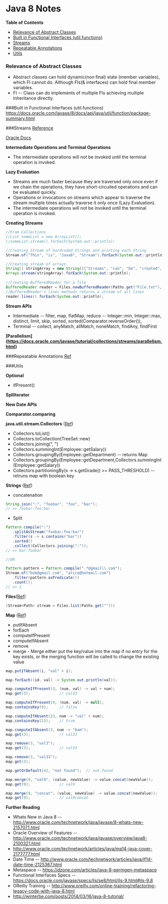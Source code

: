 # Java 8 Notes

**Table of Contents**

- [Relevance of Abstract Classes](#relevance-of-abstract-classes)
- [Built in Functional Interfaces (util.functions)](#built-in-functional-interfaces-utilfunctions)
- [Streams](#streams)
- [Repeatable Annotations](#repeatable-annotations)
- [Utils](#utils)

### Relevance of Abstract Classes
* Abstract classes can hold dynamic(non final) state (member variables), which FI cannot do. Although FIs(& interfaces) can hold final member variables.
* FI -- Class can do implements of multiple FIs achieving multiple inheritance directly.

###Built in Functional Interfaces (util.functions)
https://docs.oracle.com/javase/8/docs/api/java/util/function/package-summary.html


###Streams 
[Reference](http://java.amitph.com/2014/01/understanding-java-8-streams-api.html#.V1ajgNJ97cs)

[Oracle Docs](https://docs.oracle.com/javase/tutorial/collections/streams/)

**Intermediate Operations and Terminal Operations**
  * The intermediate operations will not be invoked until the terminal operation is invoked.

**Lazy Evaluation**
  * Streams are much faster because they are traversed only once even if we chain the operations, they have short-circuited operations and can be evaluated quickly. 
  * Operations or invocations on streams which appear to traverse the stream multiple times actually traverse it only once (Lazy Evaluation). 
  * The intermediate operations will not be invoked until the terminal operation is invoked.

**Creating Streams**
```Java
//From Collections
//List someList = new ArrayList();
//someList.stream().forEach(System.out::println);

//Creating Stream of hardcoded Strings and printing each String
Stream.of("This", "is", "Java8", "Stream").forEach(System.out::println);

//Creating stream of arrays
String[] stringArray = new String[]{"Streams", "can", "be", "created", "from", "arrays"};
Arrays.stream(stringArray).forEach(System.out::println);
        
//Creating BufferedReader for a file
BufferedReader reader = Files.newBufferedReader(Paths.get("File.txt"), StandardCharsets.UTF_8);
//BufferedReader's lines methods returns a stream of all lines
reader.lines().forEach(System.out::println);
```
**Stream APIs**
 * Intermediate -- filter, map, flatMap, reduce -- Integer::min, Integer::max, distinct, limit, skip, sorted, sorted(Comparator.reverseOrder()), 
 * Terminal -- collect, anyMatch, allMatch, noneMatch, findAny, findFirst

**[Parallelism] (https://docs.oracle.com/javase/tutorial/collections/streams/parallelism.html)**

###Repeatable Annotations
[Ref](http://winterbe.com/posts/2014/03/16/java-8-tutorial/)

###Utils

**Optional**
 * ifPresent()

**SpliIterator**

**New Date APIs**

**Comparator.comparing**

**java.util.stream.Collectors** ([Ref](https://docs.oracle.com/javase/8/docs/api/java/util/stream/Collectors.html))
 * Collectors.toList()
 * Collectors.toCollection(TreeSet::new)
 * Collectors.joining(", ")
 * Collectors.summingInt(Employee::getSalary))
 * Collectors.groupingBy(Employee::getDepartment) -- returns Map
 * Collectors.groupingBy(Employee::getDepartment,Collectors.summingInt(Employee::getSalary))
 * Collectors.partitioningBy(s -> s.getGrade() >= PASS_THRESHOLD) -- retruns map with boolean key

**Strings** ([Ref](http://winterbe.com/posts/2015/03/25/java8-examples-string-number-math-files/))
 * concatenation
 ```Java
 String.join(":", "foobar", "foo", "bar");
// => foobar:foo:bar
 ```
 * Split
 ```Java
 Pattern.compile(":")
    .splitAsStream("foobar:foo:bar")
    .filter(s -> s.contains("bar"))
    .sorted()
    .collect(Collectors.joining(":"));
// => bar:foobar

//OR

Pattern pattern = Pattern.compile(".*@gmail\\.com");
Stream.of("bob@gmail.com", "alice@hotmail.com")
    .filter(pattern.asPredicate())
    .count();
// => 1
 ```
**Files**([Ref](http://winterbe.com/posts/2015/03/25/java8-examples-string-number-math-files/))
```Java
(Stream<Path> stream = Files.list(Paths.get("")))
```

**Map** ([Ref](http://winterbe.com/posts/2014/03/16/java-8-tutorial/))
 * putIfAbsent
 * forEach
 * computeIfPresent
 * computeIfAbsent
 * remove
 * merge - Merge either put the key/value into the map if no entry for the key exists, or the merging function will be called to change the existing value

```Java
map.putIfAbsent(i, "val" + i);

map.forEach((id, val) -> System.out.println(val));

map.computeIfPresent(3, (num, val) -> val + num);
map.get(3);             // val33

map.computeIfPresent(9, (num, val) -> null);
map.containsKey(9);     // false

map.computeIfAbsent(23, num -> "val" + num);
map.containsKey(23);    // true

map.computeIfAbsent(3, num -> "bam");
map.get(3);             // val33

map.remove(3, "val3");
map.get(3);             // val33

map.remove(3, "val33");
map.get(3); 

map.getOrDefault(42, "not found");  // not found

map.merge(9, "val9", (value, newValue) -> value.concat(newValue));
map.get(9);             // val9

map.merge(9, "concat", (value, newValue) -> value.concat(newValue));
map.get(9);             // val9concat
```

**Further Reading**
* Whats New in Java 8 -- http://www.oracle.com/technetwork/java/javase/8-whats-new-2157071.html
* Oracle Overview of Features -- http://www.oracle.com/technetwork/java/javase/overview/java8-2100321.html
* http://www.oracle.com/technetwork/articles/java/ma14-java-cover-2177777.html
* Date Time -- http://www.oracle.com/technetwork/articles/java/jf14-date-time-2125367.html
* Metaspace -- https://dzone.com/articles/java-8-permgen-metaspace
* Functional Interfaces Specs -- https://docs.oracle.com/javase/specs/jls/se8/html/jls-9.html#jls-9.8
* OReilly Training -- http://www.oreilly.com/online-training/refactoring-legacy-code-with-java-8.html
* http://winterbe.com/posts/2014/03/16/java-8-tutorial/
